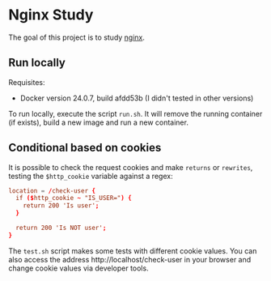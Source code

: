 # Nginx Study

The goal of this project is to study [nginx](https://www.nginx.com/).

## Run locally

Requisites:

- Docker version 24.0.7, build afdd53b (I didn't tested in other versions)

To run locally, execute the script `run.sh`. It will remove the running container (if exists), build a new image and run a new container.

## Conditional based on cookies

It is possible to check the request cookies and make `returns` or `rewrites`, testing the `$http_cookie` variable against a regex:

```conf
location = /check-user {
  if ($http_cookie ~ "IS_USER=") {
    return 200 'Is user';
  }

  return 200 'Is NOT user';
}
```

The `test.sh` script makes some tests with different cookie values. You can also access the address http://localhost/check-user in your browser and change cookie values via developer tools.